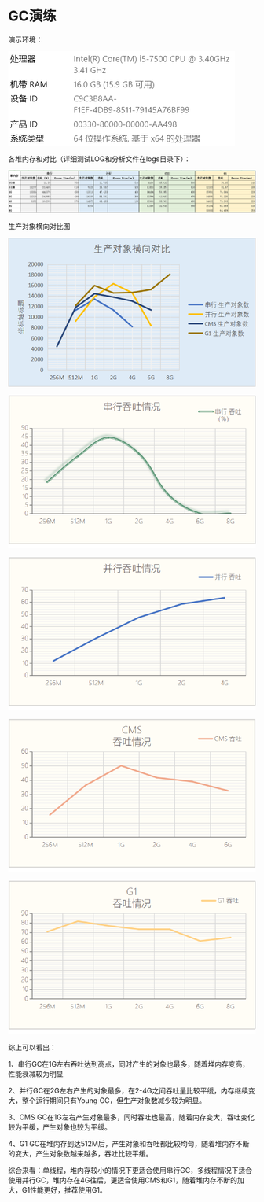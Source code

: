 # GC演练

演示环境：

![pc-detail](.\img\pc-detail.png)

各堆内存和对比（详细测试LOG和分析文件在logs目录下）：

![details](.\img\details.png)

生产对象横向对比图

![objects](.\img\objects.png)

![serial](.\img\serial.png)

![parallel1](.\img\parallel1.png)

![cms](.\img\cms.png)

![g1](.\img\g1.png)

综上可以看出：

1、串行GC在1G左右吞吐达到高点，同时产生的对象也最多，随着堆内存变高，性能衰减较为明显

2、并行GC在2G左右产生的对象最多，在2-4G之间吞吐量比较平缓，内存继续变大，整个运行期间只有Young GC，但生产对象数减少较为明显。

3、CMS GC在1G左右产生对象最多，同时吞吐也最高，随着内存变大，吞吐变化较为平缓，产生对象也较为平缓。

4、G1 GC在堆内存到达512M后，产生对象和吞吐都比较均匀，随着堆内存不断的变大，产生对象数越来越多，吞吐比较平缓。

综合来看：单线程，堆内存较小的情况下更适合使用串行GC，多线程情况下适合使用并行GC，堆内存在4G往后，更适合使用CMS和G1，随着堆内存不断的加大，G1性能更好，推荐使用G1。